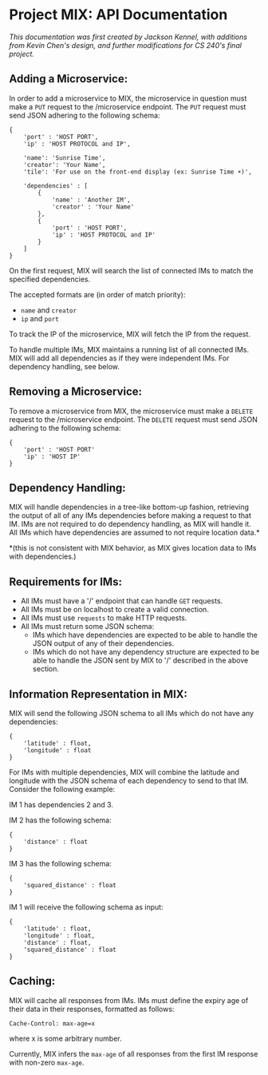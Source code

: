 # Project MIX: API Documentation

*This documentation was first created by Jackson Kennel, with additions from Kevin Chen's design, and further modifications for CS 240's final project.*


## Adding a Microservice:

In order to add a microservice to MIX, the microservice in question must make a `PUT` request to the /microservice endpoint. The `PUT` request must send JSON adhering to the following schema:

```
{
    'port' : 'HOST PORT',
    'ip' : 'HOST PROTOCOL and IP',

    'name': 'Sunrise Time',
    'creator': 'Your Name',
    'tile': 'For use on the front-end display (ex: Sunrise Time ☀️)',

    'dependencies' : [
        {
            'name' : 'Another IM',
            'creator' : 'Your Name'
        },
        {
            'port' : 'HOST PORT',
            'ip' : 'HOST PROTOCOL and IP'
        }
    ]
}
```

On the first request, MIX will search the list of connected IMs to match the specified dependencies.

The accepted formats are (in order of match priority):
- `name` and `creator`
- `ip` and `port`

To track the IP of the microservice, MIX will fetch the IP from the request.

To handle multiple IMs, MIX maintains a running list of all connected IMs. MIX will add all dependencies as if they were independent IMs. For dependency handling, see below.

## Removing a Microservice:

To remove a microservice from MIX, the microservice must make a `DELETE` request to the /microservice endpoint. The `DELETE` request must send JSON adhering to the following schema:

```
{ 
    'port' : 'HOST PORT'
    'ip' : 'HOST IP'
}
```

## Dependency Handling:

MIX will handle dependencies in a tree-like bottom-up fashion, retrieving the output of all of any IMs dependencies before making a request to that IM. IMs are not required to do dependency handling, as MIX will handle it. All IMs which have dependencies are assumed to not require location data.*

*(this is not consistent with MIX behavior, as MIX gives location data to IMs with dependencies.)

## Requirements for IMs:

- All IMs must have a '/' endpoint that can handle `GET` requests.
- All IMs must be on localhost to create a valid connection.
- All IMs must use `requests` to make HTTP requests.
- All IMs must return some JSON schema:
    - IMs which have dependencies are expected to be able to handle the JSON output of any of their dependencies.
    - IMs which do not have any dependency structure are expected to be able to handle the JSON sent by MIX to '/' described in the above section.

## Information Representation in MIX:

MIX will send the following JSON schema to all IMs which do not have any dependencies:

```
{
    'latitude' : float,
    'longitude' : float
}
```

For IMs with multiple dependencies, MIX will combine the latitude and longitude with the JSON schema of each dependency to send to that IM. Consider the following example:

IM 1 has dependencies 2 and 3.

IM 2 has the following schema:

```
{
    'distance' : float
}
```

IM 3 has the following schema:

```
{
    'squared_distance' : float
}
```

IM 1 will receive the following schema as input:

```
{
    'latitude' : float,
    'longitude' : float,
    'distance' : float,
    'squared_distance' : float
}
```

## Caching:

MIX will cache all responses from IMs. IMs must define the expiry age of their data in their responses, formatted as follows:

```
Cache-Control: max-age=x
```

where x is some arbitrary number.

Currently, MIX infers the `max-age` of all responses from the first IM response with non-zero `max-age`.
